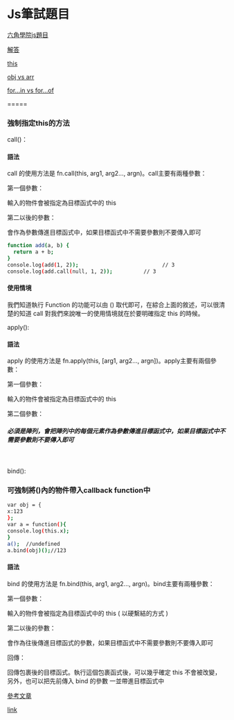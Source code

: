 <h1>Js筆試題目</h1>

[六角學院js題目](https://docs.google.com/forms/d/e/1FAIpQLSejHq3uUFMMaWOuUK6miSCB4oe3OZJLoZqByiuCLkL1tqK8CQ/viewform)

[解答](https://hackmd.io/@chupai/r1mW5_gEB)

[this](https://hackmd.io/ZQUNGAIRQYOmEcSlIipPTA)

[obj vs arr](https://miahsuwork.medium.com/%E7%AC%AC%E5%9B%9B%E9%80%B1-javascript-%E9%99%A3%E5%88%97-array-%E8%88%87-%E7%89%A9%E4%BB%B6-object-25f13e3d3c92)

[for...in vs for...of](https://kanboo.github.io/2018/01/30/JS-for-of-forin/)

=====
<h3>強制指定this的方法</h3>

call()：
<h4>語法</h4>
call 的使用方法是 fn.call(this, arg1, arg2..., argn)。call主要有兩種參數：<br>

第一個參數：<br>

輸入的物件會被指定為目標函式中的 this<br>

第二以後的參數：<br>

會作為參數傳進目標函式中，如果目標函式中不需要參數則不要傳入即可<br>

```bash
function add(a, b) {
  return a + b;
}
console.log(add(1, 2));						      // 3
console.log(add.call(null, 1, 2));			// 3
```
<h4>使用情境</h4>
我們知道執行 Function 的功能可以由 () 取代即可，在綜合上面的敘述，可以很清楚的知道 call 對我們來說唯一的使用情境就在於要明確指定 this 的時候。<br>

apply():<br>
<h4>語法</h4>
apply 的使用方法是 fn.apply(this, [arg1, arg2..., argn])。apply主要有兩個參數：<br>

第一個參數：<br>

輸入的物件會被指定為目標函式中的 this<br>

第二個參數：<br>

<h5>必須是陣列，會把陣列中的每個元素作為參數傳進目標函式中，如果目標函式中不需要參數則不要傳入即可</h5><br>

bind():<br>
<h3>可強制將()內的物件帶入callback function中</h3>

```bash
var obj = {
x:123
};
var a = function(){
console.log(this.x);
}
a();  //undefined
a.bind(obj)();//123
```

<h4>語法</h4>
bind 的使用方法是 fn.bind(this, arg1, arg2..., argn)。bind主要有兩種參數：<br>

第一個參數：<br>

輸入的物件會被指定為目標函式中的 this ( 以硬繫結的方式 )<br>

第二以後的參數：<br>

會作為往後傳進目標函式的參數，如果目標函式中不需要參數則不要傳入即可<br>

回傳：<br>

回傳包裹後的目標函式。執行這個包裹函式後，可以幾乎確定 this 不會被改變，另外，也可以把先前傳入 bind 的參數 一並帶進目標函式中<br>



[參考文章](https://ithelp.ithome.com.tw/articles/10195896)

[link](https://realdennis.medium.com/javascript-%E8%81%8A%E8%81%8Acall-apply-bind%E7%9A%84%E5%B7%AE%E7%95%B0%E8%88%87%E7%9B%B8%E4%BC%BC%E4%B9%8B%E8%99%95-2f82a4b4dd66)
